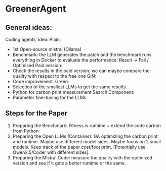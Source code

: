 # GreenerAgent

## General ideas:
Coding agents’ idea:
Plain:
-	1st Open-source mistral (Ollama)
-	Benchmark: the LLM generates the patch and the benchmark runs everything in Docker to evaluate the performance: Result -> Fail / Optimised
Paid version:
-	Check the results in the paid version, we can maybe compare the quality with respect to the free one
GIN:
-	Code improvement. 
Green:
-	Selection of the smallest LLMs to get the same results.
-	Python for carbon print measurement
Search Component:
-	Parameter fine-tuning for the LLMs

## Steps for the Paper

1)	Preparing the Benchmark: Fitness is runtime + extend the code carbon from Python
2)	Preparing the Open LLMs (Container): GA optimizing the carbon print and runtime. Maybe use different model sides. Maybe focus on 2 small models. Keep track of the paper cost/foot print.  [Potentially use Qwen2.5/Coder with different sizes].
3)	Preparing the Mistral Code: measure the quality with the optimized version and see if it gets a better runtime or the same.


